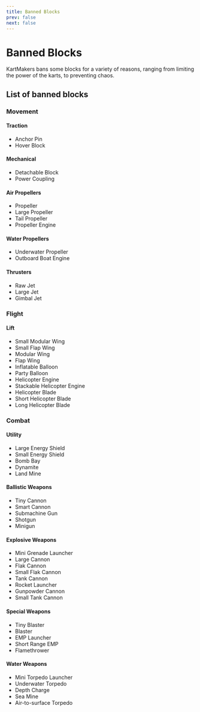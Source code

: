 ```yaml
---
title: Banned Blocks
prev: false
next: false
---
```

# Banned Blocks
KartMakers bans some blocks for a variety of reasons, ranging from limiting the power of the karts, to preventing chaos.


## List of banned blocks

### Movement

#### Traction
* Anchor Pin
* Hover Block

#### Mechanical
* Detachable Block
* Power Coupling

#### Air Propellers
* Propeller
* Large Propeller
* Tail Propeller
* Propeller Engine

#### Water Propellers
* Underwater Propeller
* Outboard Boat Engine

#### Thrusters
* Raw Jet
* Large Jet
* Gimbal Jet

### Flight

#### Lift
* Small Modular Wing
* Small Flap Wing
* Modular Wing
* Flap Wing
* Inflatable Balloon
* Party Balloon
* Helicopter Engine
* Stackable Helicopter Engine
* Helicopter Blade
* Short Helicopter Blade
* Long Helicopter Blade

### Combat

#### Utility
* Large Energy Shield
* Small Energy Shield
* Bomb Bay
* Dynamite
* Land Mine

#### Ballistic Weapons
* Tiny Cannon
* Smart Cannon
* Submachine Gun
* Shotgun
* Minigun

#### Explosive Weapons
* Mini Grenade Launcher
* Large Cannon
* Flak Cannon
* Small Flak Cannon
* Tank Cannon
* Rocket Launcher
* Gunpowder Cannon
* Small Tank Cannon

#### Special Weapons
* Tiny Blaster
* Blaster
* EMP Launcher
* Short Range EMP
* Flamethrower

#### Water Weapons
* Mini Torpedo Launcher
* Underwater Torpedo
* Depth Charge
* Sea Mine
* Air-to-surface Torpedo